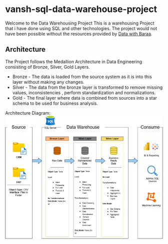 # vansh-sql-data-warehouse-project

Welcome to the Data Warehousing Project
This is a warehousing Project that i have done using SQL and other technologies.
The project would not have been possible without the resources provided by [Data with Baraa](https://www.youtube.com/@DataWithBaraa). 

## Architecture
The Project follows the Medallion Architecture in Data Engineering consisting of Bronze, Silver, Gold Layers.
- Bronze - The data is loaded from the source system as it is into this layer without making any changes.
- Silver - The data from the bronze layer is transformed to remove missing values, inconsistencies , perform standardization and normalizations.
- Gold - The final layer where data is combined from sources into a star schema to be used for business analysis.

Architecture Diagram:<br>
![Architecture](/docs/Architecture.jpg 'Architecture')


